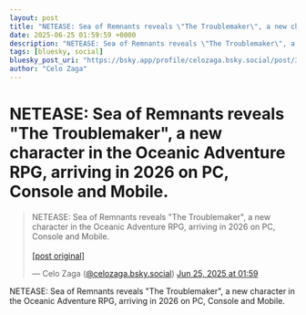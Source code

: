 ```yaml
---
layout: post
title: "NETEASE: Sea of ​​Remnants reveals \"The Troublemaker\", a new character in the Oceanic Adventure RPG, arriving in 2026 on PC, Console and Mobile."
date: 2025-06-25 01:59:59 +0000
description: "NETEASE: Sea of ​​Remnants reveals \"The Troublemaker\", a new character in the Oceanic Adventure RPG, arriving in 2026 on PC, Console and Mobile."
tags: [bluesky, social]
bluesky_post_uri: "https://bsky.app/profile/celozaga.bsky.social/post/3lsfjaprxlm2o"
author: "Celo Zaga"
---
```


<h1 class="bluesky-post-title">NETEASE: Sea of ​​Remnants reveals "The Troublemaker", a new character in the Oceanic Adventure RPG, arriving in 2026 on PC, Console and Mobile.</h1>


<blockquote class="bluesky-embed" data-bluesky-uri="at://did:plc:lmh6rennptq77inaztnovw4b/app.bsky.feed.post/3lsfjaprxlm2o" data-bluesky-embed-color-mode="system">
<p lang="">NETEASE: Sea of ​​Remnants reveals "The Troublemaker", a new character in the Oceanic Adventure RPG, arriving in 2026 on PC, Console and Mobile.<br><br><a href="https://bsky.app/profile/celozaga.bsky.social/post/3lsfjaprxlm2o">[post original]</a></p>
&mdash; Celo Zaga (<a href="https://bsky.app/profile/did:plc:lmh6rennptq77inaztnovw4b">@celozaga.bsky.social</a>) <a href="https://bsky.app/profile/celozaga.bsky.social/post/3lsfjaprxlm2o">Jun 25, 2025 at 01:59</a>
</blockquote>
<script async src="https://embed.bsky.app/static/embed.js" charset="utf-8"></script>


<p class="bluesky-post-description">NETEASE: Sea of ​​Remnants reveals "The Troublemaker", a new character in the Oceanic Adventure RPG, arriving in 2026 on PC, Console and Mobile.</p>
